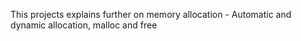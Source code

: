 This projects explains further on memory allocation - Automatic and dynamic allocation, malloc and free
